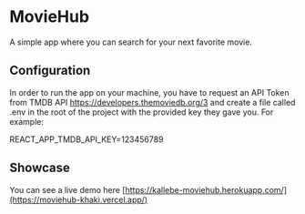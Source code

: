 # MovieHub

A simple app where you can search for your next favorite movie.

## Configuration
In order to run the app on your machine, you have to request an API Token from TMDB API https://developers.themoviedb.org/3 and create a file called .env in the root of the project with the provided key they gave you. For example:

REACT_APP_TMDB_API_KEY=123456789

## Showcase
You can see a live demo here [https://kallebe-moviehub.herokuapp.com/](https://moviehub-khaki.vercel.app/)
